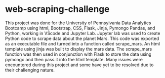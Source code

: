# web-scraping-challenge

This project was done for the University of Pennsylvania Data Analytics Bootcamp using html, Bootstrap, CSS, Flask, Jinja, Pymongo Pandas, and Python, working in VScode and Jupyter Lab. Jupyter lab was used to create Python code to scrape data about the planet Mars. This code was exported as an executable file and turned into a function called scrape_mars. An html template using jinja was built to display the mars data. The scrape_mars function was then used in conjunction with Flask to store the data using pymongo and then pass it into the html template. Many issues were encountered during this project and some have yet to be resolved due to their challenging nature.  
